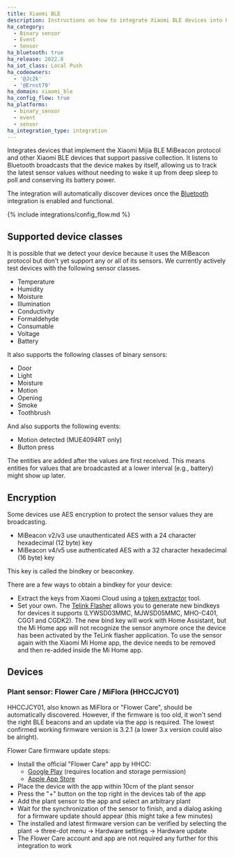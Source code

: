 ```yaml
---
title: Xiaomi BLE
description: Instructions on how to integrate Xiaomi BLE devices into Home Assistant.
ha_category:
  - Binary sensor
  - Event
  - Sensor
ha_bluetooth: true
ha_release: 2022.8
ha_iot_class: Local Push
ha_codeowners:
  - '@Jc2k'
  - '@Ernst79'
ha_domain: xiaomi_ble
ha_config_flow: true
ha_platforms:
  - binary_sensor
  - event
  - sensor
ha_integration_type: integration
---
```


Integrates devices that implement the Xiaomi Mijia BLE MiBeacon protocol and other Xiaomi BLE devices that support passive collection. It listens to Bluetooth broadcasts that the device makes by itself, allowing us to track the latest sensor values without needing to wake it up from deep sleep to poll and conserving its battery power.

The integration will automatically discover devices once the [Bluetooth](/integrations/bluetooth) integration is enabled and functional.

{% include integrations/config_flow.md %}

## Supported device classes

It is possible that we detect your device because it uses the MiBeacon protocol but don't yet support any or all of its sensors. We currently actively test devices with the following sensor classes.

- Temperature
- Humidity
- Moisture
- Illumination
- Conductivity
- Formaldehyde
- Consumable
- Voltage
- Battery

It also supports the following classes of binary sensors:

- Door
- Light
- Moisture
- Motion
- Opening
- Smoke
- Toothbrush

And also supports the following events:

- Motion detected (MUE4094RT only)
- Button press

The entities are added after the values are first received. This means entities for values that are broadcasted at a lower interval (e.g., battery) might show up later.

## Encryption

Some devices use AES encryption to protect the sensor values they are broadcasting.

- MiBeacon v2/v3 use unauthenticated AES with a 24 character hexadecimal (12 byte) key
- MiBeacon v4/v5 use authenticated AES with a 32 character hexadecimal (16 byte) key

This key is called the bindkey or beaconkey.

There are a few ways to obtain a bindkey for your device:

- Extract the keys from Xiaomi Cloud using a [token extractor](https://github.com/PiotrMachowski/Xiaomi-cloud-tokens-extractor) tool.
- Set your own. The [Telink Flasher](https://pvvx.github.io/ATC_MiThermometer/TelinkMiFlasher.html) allows you to generate new bindkeys for devices it supports (LYWSD03MMC, MJWSD05MMC, MHO-C401, CGG1 and CGDK2). The new bind key will work with Home Assistant, but the Mi Home app will not recognize the sensor anymore once the device has been activated by the TeLink flasher application. To use the sensor again with the Xiaomi Mi Home app, the device needs to be removed and then re-added inside the Mi Home app.

## Devices

### Plant sensor: Flower Care / MiFlora (HHCCJCY01)

HHCCJCY01, also known as MiFlora or "Flower Care", should be automatically discovered. However, if the firmware is too old, it won't send the right BLE beacons and an update via the app is required. The lowest confirmed working firmware version is 3.2.1 (a lower 3.x version could also be alright).

Flower Care firmware update steps:

- Install the official "Flower Care" app by HHCC:
  - [Google Play](https://play.google.com/store/apps/details?id=com.huahuacaocao.flowercare) (requires location and storage permission)
  - [Apple App Store](https://apps.apple.com/app/flower-care/id1095274672)
- Place the device with the app within 10cm of the plant sensor
- Press the "+" button on the top right in the devices tab of the app
- Add the plant sensor to the app and select an arbitrary plant
- Wait for the synchronization of the sensor to finish, and a dialog asking for a firmware update should appear (this might take a few minutes)
- The installed and latest firmware version can be verified by selecting the plant -> three-dot menu -> Hardware settings -> Hardware update
- The Flower Care account and app are not required any further for this integration to work
